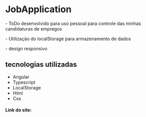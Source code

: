 # JobApplication
<p>- ToDo desenvolvido para uso pessoal para controle das minhas candidaturas de empregos</p>
<p>- Utilização do localStorage para armazenamento de dados</p>
<p>- design responsivo</p>
<h2>tecnologias utilizadas</h2>
<ul>
    <li>Angular</li>
    <li>Typescript</li>
    <li>LocalStorage</li>
    <li>Html</li>
    <li>Css</li>
</ul>
<h4>Link do site: <a href="" target="_blank"></a></h4>
